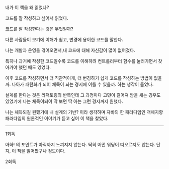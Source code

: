 내가 이 책을 왜 읽었나?

코드를 잘 작성하고 싶어서 읽었다.

코드를 잘 작성한다는 것은 무엇일까?

다른 사람들이 보기에 이해가 쉽고, 변경에 용이한 코드를 말한다.

나는 개발과 운영을 겪어오면서,내 코드에 대해 자신감이 많이 없어졌다.

특히나 과거에 작성한 코드일수록 코드를 이해하려 컨트롤러부터 함수를 눌러가면서 찾아가야 했던 때도 있었다.

이후 코드를 작성하면서 더 직관적이게, 더 변경하기 쉽게 코드를 작성하는 방법이 없을까. 나아가 패턴화가 되어 체득이 되는 경지에 이를 수 있을까. 하는 생각이 들었다.

설계를 한다는 것은 리팩토링의 반복인데 그 과정마다 고민이 길어져 밤을 새는 경우도 있었기에 나는 체득이되어 딱 보면 딱 아는 그런 경지까지 원했다.

나는 체득되길 원했기에 내 설계의 기반? 이라 생각하며 자바의 한 패러다임인 객체지향 패러다임의 원론적인 이야기가 듣고 싶어 이 책을 찾았다.

-----
1회독 

아하! 의 포인트가 아직까지 느껴지지 않는다. 딱히 어떤 워딩이 떠오르지도 않는다.
단지, 이 책을 읽어봤구나 정도이다.

2회독

